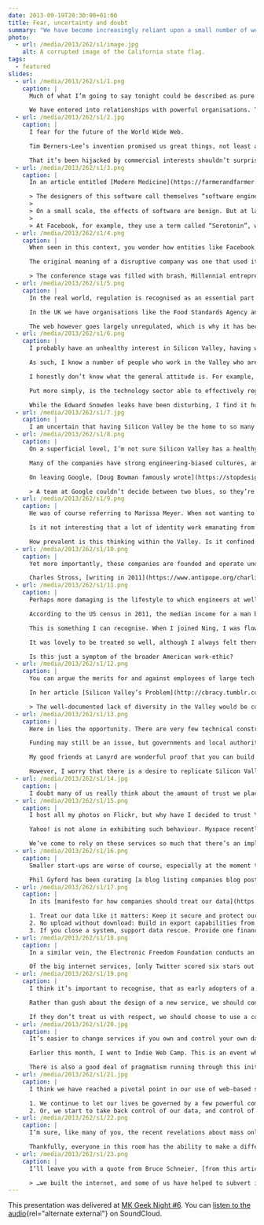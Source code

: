 ```yaml
---
date: 2013-09-19T20:30:00+01:00
title: Fear, uncertainty and doubt
summary: "We have become increasingly reliant upon a small number of web services, most of which emanate from a small centre of innovation: Silicon Valley."
photo:
  - url: /media/2013/262/s1/image.jpg
    alt: A corrupted image of the California state flag.
tags:
  - featured
slides:
  - url: /media/2013/262/s1/1.png
    caption: |
      Much of what I’m going to say tonight could be described as pure FUD – cynical nonsense and fear-mongering. Yet fear, uncertainty and doubt – these are real human emotions that can be too easily brushed aside in the face of valid concerns or criticism.

      We have entered into relationships with powerful organisations. These are organisations we will declare our undying love for, but I want to question whether we’ve taken the time to consider the consequences of doing so.
  - url: /media/2013/262/s1/2.jpg
    caption: |
      I fear for the future of the World Wide Web.

      Tim Berners-Lee’s invention promised us great things, not least a highly democratic communication tool in which anyone could access information, and anyone could publish information. It’s a powerful concept, and it’s one we shouldn’t lose sight of.

      That it’s been hijacked by commercial interests shouldn’t surprise us, but the way it’s been hijacked should. Not only is our behaviour constantly monitored and tracked, sites like Facebook, Google+ and Twitter are actively manipulating our behaviour as well.
  - url: /media/2013/262/s1/3.png
    caption: |
      In an article entitled [Modern Medicine](https://farmerandfarmer.org/medicine/social.html), Jonathan Harris described social software design. He wrote:

      > The designers of this software call themselves “software engineers”, but they are really more like social engineers. Through their inventions, they alter the behaviour of millions of people, yet very few of them realise that this is what they are doing, and even fewer consider the ethical implications of that kind of power.
      >
      > On a small scale, the effects of software are benign. But at large companies, with hundreds of millions of users, something so apparently small as the choice of what should be a default setting, will have an immediate impact on the daily behaviour patterns of a large percentage of the planet.
      >
      > At Facebook, for example, they use a term called “Serotonin”, which refers to the bonding hormone released by the brain in moments of intimacy. In design reviews, Facebook designers are asked, “Where is the serotonin in this design?” meaning, “how will this new feature release bonding hormones in the brains of our users, to keep them coming back for more?”
  - url: /media/2013/262/s1/4.png
    caption: |
      When seen in this context, you wonder how entities like Facebook are able to operate without any degree of oversight. Is it right that one company can affect the lives of so many people, so freely? Facebook’s leadership may say they are being disruptive; challenging social norms.

      The original meaning of a disruptive company was one that used its small size to shake up a bigger industry, but disruption is turning into something more sinister. Reporting on last year’s TechCrunch Disrupt conference, [Paul Carr wrote](https://pando.com/2012/10/24/travis-shrugged/):

      > The conference stage was filled with brash, Millennial entrepreneurs vowing to “Disrupt” real-world laws and regulations in the same way that me stealing your dog is Disrupting the idea of pet ownership. On more than one occasion a judge would ask an entrepreneur “"Is this legal?” to which the reply would inevitably come: “Not yet.” The audience would laugh and applaud.
  - url: /media/2013/262/s1/5.png
    caption: |
      In the real world, regulation is recognised as an essential part of well-functioning economy, to combat excessive behaviour, and maintain a level playing field.

      In the UK we have organisations like the Food Standards Agency and Ofcom. Even America, which has very conservative economic policies, has similar oversight agencies.

      The web however goes largely unregulated, which is why it has become so attractive to believers in the free-market and those that have little time for anything that gets in the way of them increasing their personal wealth.
  - url: /media/2013/262/s1/6.png
    caption: |
      I probably have an unhealthy interest in Silicon Valley, having worked for there a few years ago.

      As such, I know a number of people who work in the Valley who are as equally disturbed by these developments as I am. It gives me hope to know that sensible people work there. Obviously, as these people are my friends, they are a self-selecting group, people roughly the same age as me, who share similar interests and political views.

      I honestly don’t know what the general attitude is. For example, do most developers and engineers have a moral compasses? Are they able to provide enough of a counterbalance to CEOs like Mark Zuckerberg who have very specific and controversial views on privacy? Are engineers that care about privacy able to find work at these companies?

      Put more simply, is the technology sector able to effectively regulate itself?

      While the Edward Snowden leaks have been disturbing, I find it hugely encouraging there was someone working for the NSA that had the moral integrity – and courage – to leak this information. My hope is that there are others like him.
  - url: /media/2013/262/s1/7.jpg
    caption: |
      I am uncertain that having Silicon Valley be the home to so many of the services we use every day is that healthy.
  - url: /media/2013/262/s1/8.png
    caption: |
      On a superficial level, I’m not sure Silicon Valley has a healthy culture of design. To me, it appears to be seen as a mean of styling, or manipulating, but not to producing things of any inherent value.

      Many of the companies have strong engineering-biased cultures, and there is an over-reliance on seeing customers as little more than data-points.

      On leaving Google, [Doug Bowman famously wrote](https://stopdesign.com/archive/2009/03/20/goodbye-google.html):

      > A team at Google couldn’t decide between two blues, so they’re testing 41 shades between each blue to see which one performs better. I had a recent debate over whether a border should be 3, 4 or 5 pixels wide, and was asked to prove my case. I can’t operate in an environment like that. I’ve grown tired of debating such minuscule design decisions.
  - url: /media/2013/262/s1/9.png
    caption: |
      He was of course referring to Marissa Meyer. When not wanting to test which shade of blue to use at Google, she went on to design Yahoo’s new logo, with somewhat predictable results.

      Is it not interesting that a lot of identity work emanating from the valley is rationalised with circles and lines overlaid? Is this the only way designers can justify their work?

      How prevalent is this thinking within the Valley. Is it confined to Google?
  - url: /media/2013/262/s1/10.png
    caption: |
      Yet more importantly, these companies are founded and operate under US law, which is very different from English and European law.

      Charles Stross, [writing in 2011](https://www.antipope.org/charlie/blog-static/2011/11/evil-social-networks.html), noted that the California-based web service Klout had a privacy policy that was almost certainly illegal under the UK Data Protection Act, not least because they asserted the right to collect information about you, if you simply visited their website.
  - url: /media/2013/262/s1/11.png
    caption: |
      Perhaps more damaging is the lifestyle to which engineers at well-funded start-ups are able to enjoy.

      According to the US census in 2011, the median income for a man between the ages of 25 and 34 was just over $32,000. Yet according to recruitment site Dice.com, the average salary for tech talent in Silicon Valley was more than $100,000. ([Source](https://www.eastbayexpress.com/oakland/content?oid=3494301))

      This is something I can recognise. When I joined Ning, I was flown over to Palo Alto, put up in expensive hotels, and had the rent paid for my apartment. Meals were often brought in every lunchtime, and the fridge was always stocked full of treats. And yes, I had an outrageous salary too.

      It was lovely to be treated so well, although I always felt there was an underlying motive; a desire for you to never leave the office, or spend any of your free time not thinking about work. This was particularly evident when I was offered a MiFi dongle and data contract, so I could work on the train to and from the office. Weekends felt like a privilege, not a right.

      Is this just a symptom of the broader American work-ethic?
  - url: /media/2013/262/s1/12.png
    caption: |
      You can argue the merits for and against employees of large tech firms being rewarded so handsomely, as much as you can for footballers and bankers. A shortage of talented engineers and designers means rewards will be high. But I wonder if this is creating an environment in which the people building products we use every day have little empathy for how the rest of us live.

      In her article [Silicon Valley’s Problem](http://cbracy.tumblr.com/post/39314979304/silicon-valleys-problem) Catherine Bracy articulates the problems associated with this bubble:

      > The well-documented lack of diversity in the Valley would be comical if it wasn’t so harmful. It feels like, and often is, a bunch of Stanford guys making tools to fix their own problems. Sometimes they stumble into a groundbreaking new app that has a more far-reaching impact (see: Twitter) and sometimes they try and shoehorn a social good mission into their business plan (see: a thousand other companies). Barely any of them start from an entrenched social problem and work backwards from there. Very few of them are really fundamentally improving society. They’re making widgets or iterating on things that already exist.
  - url: /media/2013/262/s1/13.png
    caption: |
      Here in lies the opportunity. There are very few technical constraints forcing companies to relocate to the Valley any more. Companies that exist outside the bubble have a greater chance I believe of designing products more empathetic to the wider world.

      Funding may still be an issue, but governments and local authorities are seeing growth in the technology sector and want to support it. Not having the culture of well-funded venture-backed start-ups will lead to the creation of more sustainable businesses too.

      My good friends at Lanyrd are wonderful proof that you can build a successful start-up outside the Valley.

      However, I worry that there is a desire to replicate Silicon Valley, which is a futile endeavour; Silicon Valley is the result of a century of good fortune and happy accidents. Digital hubs should be true to themselves, not facsimiles of a rotting model.
  - url: /media/2013/262/s1/14.jpg
    caption: |
      I doubt many of us really think about the amount of trust we place in the small number of services on which we rely on a daily basis.
  - url: /media/2013/262/s1/15.png
    caption: |
      I host all my photos on Flickr, but why have I decided to trust Yahoo!, a company that has consistently proved itself a poor custodian of user data, not least when it deleted the 38 million pages it once hosted on Geocities.

      Yahoo! is not alone in exhibiting such behaviour. Myspace recently deleted all the blog posts once hosted on its platform, providing no warning that it was going to do so. Individual posts or sites have been taken down on Tumblr without warning because of DMCA take-down notices, or legal disputes, with little or no recourse for content owners.

      We’ve come to rely on these services so much that there’s an implicit trust in the companies that operate them. Do they deserve our trust?
  - url: /media/2013/262/s1/16.png
    caption: |
      Smaller start-ups are worse of course, especially at the moment they get acquired.

      Phil Gyford has been curating [a blog listing companies blog posts in which they exclaim their excitement of being acquired](https://www.gyford.com/phil/writing/2013/02/27/our-incredible-journey/), and the inevitable posts that follow a few months later which backtrack on any promises regarding content users have uploaded.
  - url: /media/2013/262/s1/17.png
    caption: |
      In its [manifesto for how companies should treat our data](https://contentsmagazine.com/data/), Contents magazine suggested all services should:

      1. Treat our data like it matters: Keep it secure and protect our privacy, of course – but also maintain serious backups and respect our choice to delete any information we’ve contributed.
      2. No upload without download: Build in export capabilities from day one.
      3. If you close a system, support data rescue. Provide one financial quarter’s notice between announcing the shutdown and destroying any user-contributed content, public or private, and offer data export during this period.
  - url: /media/2013/262/s1/18.png
    caption: |
      In a similar vein, the Electronic Freedom Foundation conducts an annual survey in which it measures how well companies protect your data from the government. It has six criteria.

      Of the big internet services, [only Twitter scored six stars out of six. Apple got one](https://www.eff.org/sites/default/files/who-has-your-back-2013-report-20130513.pdf). This year’s survey was conducted before the Snowden leaks, so it’ll be interesting to see how these ratings change. However, since the EFF started publishing this report two years ago, the scores have been improving.
  - url: /media/2013/262/s1/19.png
    caption: |
      I think it’s important to recognise, that as early adopters of a lot of these products, we wield excessive power. We shaped products like Twitter, and we can shape future products too!

      Rather than gush about the design of a new service, we should congratulate services on well-written terms and conditions, data export options, how well they protect us against government snooping.

      If they don’t treat us with respect, we should choose to use a competing service.
  - url: /media/2013/262/s1/20.jpg
    caption: |
      It’s easier to change services if you own and control your own data. The nascent Indie Web movement promotes publishing content on your own site, and optionally syndicating it to the third-parties.

      Earlier this month, I went to Indie Web Camp. This is an event where people are creating new technologies, products and protocols that allow us to do just that. While a lot of the concepts being demoed were still in development, I was impressed by the focus on making these new tools user-centred, and in many cases, better designed than the products they are attempting to replace.

      There is also a good deal of pragmatism running through this initiative; many of the contributors realised that the best tools for creating this content were built by the third parties, but we can use their tools, and then store the definitive copies on our own servers.
  - url: /media/2013/262/s1/21.jpg
    caption: |
      I think we have reached a pivotal point in our use of web-based services, and now face a fork in the road. We have two choices:

      1. We continue to let our lives be governed by a few powerful companies, and accept the consequences this brings.
      2. Or, we start to take back control of our data, and control of the web.
  - url: /media/2013/262/s1/22.png
    caption: |
      I’m sure, like many of you, the recent revelations about mass online surveillance undertaken by the NSA and GCHQ have made using the internet less exciting than it used to be. Not least because the companies running the services we have come to rely on appear to have been complicit in aiding these programmes.

      Thankfully, everyone in this room has the ability to make a difference, to build the web we want to see. Although the web has matured considerably in the last 20 years, a text editor, an FTP client and some web space is all you need to publish on the web.
  - url: /media/2013/262/s1/23.png
    caption: |
      I’ll leave you with a quote from Bruce Schneier, [from this article in the Guardian](https://www.theguardian.com/commentisfree/2013/sep/05/government-betrayed-internet-nsa-spying):

      > …we built the internet, and some of us have helped to subvert it. Now those of us who love liberty have to fix it.
---
```


This presentation was delivered at [MK Geek Night #6][1]. You can [listen to the audio][audio]{rel="alternate external"} on SoundCloud.

[1]: /2013/262/e1/mk_geek_night_6/
[audio]: https://soundcloud.com/mkgn/mkgn-6-paul-robert-lloyd-fear

